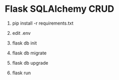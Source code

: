 # Flask SQLAlchemy CRUD

1. pip install -r requirements.txt

2. edit .env
3. flask db init
4. flask db migrate
5. flask db upgrade

6. flask run
